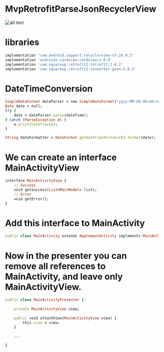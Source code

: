 # MvpRetrofitParseJsonRecyclerView


![alt text](http://ulus.vegapunk.ru/draft/81434131480411150.jpg)


# libraries

```ruby
implementation "com.android.support:recyclerview-v7:29.0.1"
implementation 'androidx.cardview:cardview:1.0.0'
implementation 'com.squareup.retrofit2:retrofit:2.6.2'
implementation 'com.squareup.retrofit2:converter-gson:2.6.2'
```

# DateTimeConversion

```ruby
SimpleDateFormat dateParser = new SimpleDateFormat("yyyy-MM-dd HH:mm:ss", new Locale("ru"));
Date date = null;
try {
    date = dateParser.parse(dateTime);
} catch (ParseException e) {
    e.printStackTrace();
}

String dateFormatter = DateFormat.getDateTimeInstance().format(date);
```


# We can create an interface MainActivityView


```ruby
interface MainActivityView {
    // Success
    void getSuccess(List<MainModel> list);
    // Error
    void getError();
}
```

# Add this interface to MainActivity


```ruby
public class MainActivity extends AppCompatActivity implements MainActivityView
```


# Now in the presenter you can remove all references to MainActivity, and leave only MainActivityView.

```ruby
public class MainActivityPresenter {
 
    private MainActivityView view;
 
    public void attachView(MainActivityView view) {
        this.view = view;
    }
 
    ...
 
}
```
